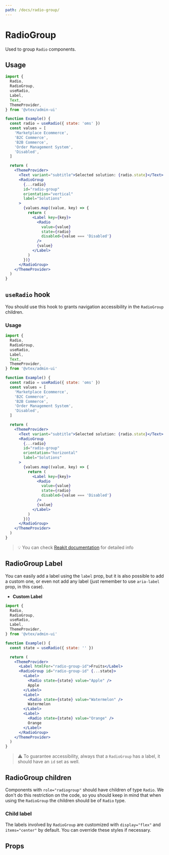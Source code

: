 ```yaml
---
path: /docs/radio-group/
---
```


# RadioGroup

Used to group `Radio` components.

## Usage

```jsx
import {
  Radio,
  RadioGroup,
  useRadio,
  Label,
  Text,
  ThemeProvider,
} from '@vtex/admin-ui'

function Example() {
  const radio = useRadio({ state: 'oms' })
  const values = [
    'Marketplace Ecommerce',
    'B2C Commerce',
    'B2B Commerce',
    'Order Management System',
    'Disabled',
  ]

  return (
    <ThemeProvider>
      <Text variant="subtitle">Selected solution: {radio.state}</Text>
      <RadioGroup
        {...radio}
        id="radio-group"
        orientation="vertical"
        label="Solutions"
      >
        {values.map((value, key) => {
          return (
            <Label key={key}>
              <Radio
                value={value}
                state={radio}
                disabled={value === 'Disabled'}
              />
              {value}
            </Label>
          )
        })}
      </RadioGroup>
    </ThemeProvider>
  )
}
```

## `useRadio` hook

You should use this hook to grants navigation accessibility in the `RadioGroup` children.

### Usage

```jsx
import {
  Radio,
  RadioGroup,
  useRadio,
  Label,
  Text,
  ThemeProvider,
} from '@vtex/admin-ui'

function Example() {
  const radio = useRadio({ state: 'oms' })
  const values = [
    'Marketplace Ecommerce',
    'B2C Commerce',
    'B2B Commerce',
    'Order Management System',
    'Disabled',
  ]

  return (
    <ThemeProvider>
      <Text variant="subtitle">Selected solution: {radio.state}</Text>
      <RadioGroup
        {...radio}
        id="radio-group"
        orientation="horizontal"
        label="Solutions"
      >
        {values.map((value, key) => {
          return (
            <Label key={key}>
              <Radio
                value={value}
                state={radio}
                disabled={value === 'Disabled'}
              />
              {value}
            </Label>
          )
        })}
      </RadioGroup>
    </ThemeProvider>
  )
}
```

> 💡 You can check [Reakit documentation](https://reakit.io/docs/radio/#useradiostate) for detailed info

## RadioGroup Label

You can easily add a label using the `label` prop, but it is also possible to add a custom one, or even not add any label (just remember to use `aria-label` prop, in this case).

- **Custom Label**

```jsx
import {
  Radio,
  RadioGroup,
  useRadio,
  Label,
  ThemeProvider,
} from '@vtex/admin-ui'

function Example() {
  const state = useRadio({ state: '' })

  return (
    <ThemeProvider>
      <Label htmlFor="radio-group-id">Fruits</Label>
      <RadioGroup id="radio-group-id" {...state}>
        <Label>
          <Radio state={state} value="Apple" />
          Apple
        </Label>
        <Label>
          <Radio state={state} value="Watermelon" />
          Watermelon
        </Label>
        <Label>
          <Radio state={state} value="Orange" />
          Orange
        </Label>
      </RadioGroup>
    </ThemeProvider>
  )
}
```

> ⚠️ To guarantee accessibility, always that a `RadioGroup` has a label, it should have an `id` set as well.

## RadioGroup children

Components with `role="radiogroup"` should have children of type `Radio`. We don't do this restriction on the code, so you should keep in mind that when using the `RadioGroup` the children should be of `Radio` type.

### Child label

The labels involved by `RadioGroup` are customized with `display="flex"` and `items="center"` by default. You can override these styles if necessary.

## Props

<proptypes heading="RadioGroup" component="RadioGroup"/>
